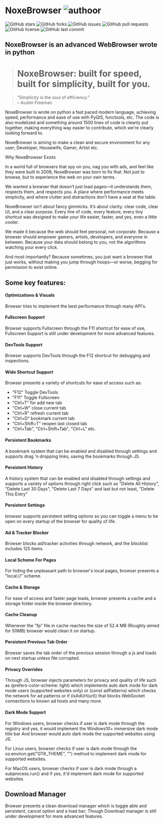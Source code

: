 # NoxeBrowser ![authoor](https://img.shields.io/badge/By:-R._iliya-green)

![GitHub stars](https://img.shields.io/github/stars/R-iliya/NoxeBrowser?style=flat&color=4A2BE3)
![GitHub forks](https://img.shields.io/github/forks/R-iliya/NoxeBrowser?style=flat&color=4A2BE3)
![GitHub issues](https://img.shields.io/github/issues/R-iliya/NoxeBrowser?style=flat&color=4A2BE3)
![GitHub pull requests](https://img.shields.io/github/issues-pr/R-iliya/NoxeBrowser?style=flat&color=4A2BE3)
![GitHub license](https://img.shields.io/github/license/R-iliya/NoxeBrowser?style=flat&color=4A2BE3)
![GitHub last commit](https://img.shields.io/github/last-commit/R-iliya/NoxeBrowser?style=flat&color=4A2BE3)


## NoxeBrowser is an advanced WebBrowser wrote in python

> # NoxeBrowser: built for speed, built for simplicity, built for you.

> “Simplicity is the soul of efficiency.”  
> – Austin Freeman

NoxeBrowser is wrote on python a fast paced modern language, achieving speed, performance and ease of use with PyQt5, functools, etc.
The code is also modelized and something around 1500 lines of code is cleanly put together, making everything way easier to contribute, which we're clearly looking forward to.


NoxeBrowser is aiming to make a clean and secure environment for any user; Developer, Housewife, Gamer, Artist etc.

Why NoxeBrowser Exists

In a world full of browsers that spy on you, nag you with ads, and feel like they were built in 2008, NoxeBrowser was born to fix that. Not just to browse, but to experience the web on your own terms.

We wanted a browser that doesn’t just load pages—it understands them, respects them, and respects you. A place where performance meets simplicity, and where clutter and distractions don’t have a seat at the table.

NoxeBrowser isn’t about fancy gimmicks. It’s about clarity: clear code, clear UI, and a clear purpose. Every line of code, every feature, every tiny shortcut was designed to make your life easier, faster, and yes, even a little cooler.

We made it because the web should feel personal, not corporate. Because a browser should empower gamers, artists, developers, and everyone in between. Because your data should belong to you, not the algorithms watching your every click.

And most importantly? Because sometimes, you just want a browser that just works, without making you jump through hoops—or worse, begging for permission to exist online.


## Some key features:

#### Optimizations & Visuals
Browser tries to implement the best performance through many API's.

#### Fullscreen Support
Browser supports Fullscreen through the F11 shortcut for ease of use, Fullscreen Support is still under development for more advanced features.

#### DevTools Support
Browser supports DevTools through the F12 shortcut for debugging and inspections.

#### Wide Shortcut Support
Browser presents a variety of shortcuts for ease of access such as:
* "F12" Toggle DevTools
* "F11" Toggle Fullscreen
* "Ctrl+T" for add new tab
* "Ctrl+W" close current tab
* "Ctrl+R" refresh current tab
* "Ctrl+D" bookmark current tab
* "Ctrl+Shift+T" reopen last closed tab
* "Ctrl+Tab", "Ctrl+Shift+Tab", "Ctrl+L" etc.

#### Persistent Bookmarks
A bookmark system that can be enabled and disabled through settings and supports drag 'n dropping  links, saving the bookmarks through JS.

#### Persistent History
A history system that can be enabled and disabled through settings and supports a variety of options through right click such as "Delete All History", "Delete Last 30 Days", "Delete Last 7 Days" and last but not least, "Delete This Entry"

#### Persistent Settings
browser supports persistent setting options so you can toggle a menu to be open on every startup of the browser for quality of life.

#### Ad & Tracker Blocker
Browser blocks ad/tracker activities through network, and the blocklist includes 125 items.

#### Local Scheme For Pages
For hiding the unpleasant path to browser's local pages, browser presents a "local://" scheme.

#### Cache & Storage
For ease of access and faster page loads, browser presents a cache and a storage folder inside the browser directory.

#### Cache Cleanup
Whenever the "fp" file in cache reaches the size of 52.4 MB (Roughly aimed for 50MB) browser would clean it on startup.

#### Persistent Previous Tab Order
Browser saves the tab order of the previous session through a js and loads on next startup unless file corrupted.

#### Privacy Overrides
Through JS, browser injects parameters for privacy and quality of life such as (prefers-color-scheme: light) which implements auto dark mode for dark mode users (supported websites only) or (const adPatterns) which checks the network for ad patterns or if (isAdUrl(url)) that blocks WebSocket connections to known ad hosts and many more.

#### Dark Mode Support
For Windows users, browser checks if user is dark mode through the registry and yes, it would implement the Windows10+ immersive dark mode title bar And browser would auto dark mode the supported websites using JS.

For Linux users, browser checks if user is dark mode through the os.environ.get("GTK_THEME", "") method to implement dark mode for supported websites.

For MacOS users, browser checks if user is dark mode through a subprocess.run() and if yes, it'd implement dark mode for supported websites.

## Download Manager
Browser presents a clean download manager which is toggle able and persistent, cancel option and a load bar; Though Download manager is still under development for more advanced features.




